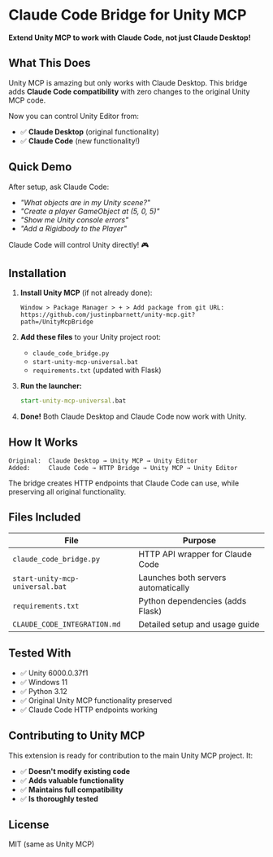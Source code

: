 # Claude Code Bridge for Unity MCP

**Extend Unity MCP to work with Claude Code, not just Claude Desktop!**

## What This Does

Unity MCP is amazing but only works with Claude Desktop. This bridge adds **Claude Code compatibility** with zero changes to the original Unity MCP code.

Now you can control Unity Editor from:
- ✅ **Claude Desktop** (original functionality)  
- ✅ **Claude Code** (new functionality!)

## Quick Demo

After setup, ask Claude Code:
- *"What objects are in my Unity scene?"*
- *"Create a player GameObject at (5, 0, 5)"*  
- *"Show me Unity console errors"*
- *"Add a Rigidbody to the Player"*

Claude Code will control Unity directly! 🎮

## Installation

1. **Install Unity MCP** (if not already done):
   ```
   Window > Package Manager > + > Add package from git URL:
   https://github.com/justinpbarnett/unity-mcp.git?path=/UnityMcpBridge
   ```

2. **Add these files** to your Unity project root:
   - `claude_code_bridge.py`
   - `start-unity-mcp-universal.bat` 
   - `requirements.txt` (updated with Flask)

3. **Run the launcher:**
   ```cmd
   start-unity-mcp-universal.bat
   ```

4. **Done!** Both Claude Desktop and Claude Code now work with Unity.

## How It Works

```
Original:  Claude Desktop → Unity MCP → Unity Editor
Added:     Claude Code → HTTP Bridge → Unity MCP → Unity Editor
```

The bridge creates HTTP endpoints that Claude Code can use, while preserving all original functionality.

## Files Included

| File | Purpose |
|------|---------|
| `claude_code_bridge.py` | HTTP API wrapper for Claude Code |
| `start-unity-mcp-universal.bat` | Launches both servers automatically |
| `requirements.txt` | Python dependencies (adds Flask) |
| `CLAUDE_CODE_INTEGRATION.md` | Detailed setup and usage guide |

## Tested With
- ✅ Unity 6000.0.37f1
- ✅ Windows 11
- ✅ Python 3.12
- ✅ Original Unity MCP functionality preserved
- ✅ Claude Code HTTP endpoints working

## Contributing to Unity MCP

This extension is ready for contribution to the main Unity MCP project. It:
- ✅ **Doesn't modify existing code**
- ✅ **Adds valuable functionality**  
- ✅ **Maintains full compatibility**
- ✅ **Is thoroughly tested**

## License
MIT (same as Unity MCP)
